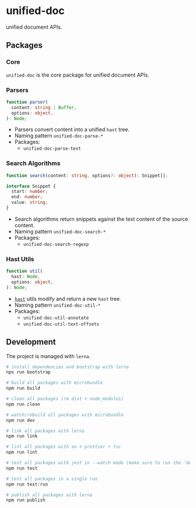 # unified-doc
unified document APIs.

## Packages
### Core
`unified-doc` is the core package for unified document APIs.

### Parsers
```ts
function parser(
  content: string | Buffer,
  options: object,
): Node;
```
- Parsers convert content into a unified `hast` tree.
- Naming pattern `unified-doc-parse-*`
- Packages:
  - `unified-doc-parse-text`

### Search Algorithms
```ts
function search(content: string, options?: object): Snippet[];

interface Snippet {
  start: number;
  end: number;
  value: string;
}
```
- Search algorithms return snippets against the text content of the source content.
- Naming pattern `unified-doc-search-*`
- Packages:
  - `unified-doc-search-regexp`

### Hast Utils
```ts
function util(
  hast: Node,
  options: object,
): Node;
```
- [`hast`][hast] utils modify and return a new `hast` tree.
- Naming pattern `unified-doc-util-*`
- Packages:
  - `unified-doc-util-annotate`
  - `unified-doc-util-text-offsets`

## Development
The project is managed with `lerna`.

```sh
# install dependencies and bootstrap with lerna
npx run bootstrap

# build all packages with microbundle
npm run build

# clean all packages (rm dist + node_modules)
npm run clean

# watch/rebuild all packages with microbundle
npm run dev

# link all packages with lerna
npm run link

# lint all packages with xo + prettier + tsc
npm run lint

# test all packages with jest in --watch mode (make sure to run the 'dev' script)
npm run test

# test all packages in a single run
npm run test:run

# publish all packages with lerna
npm run publish
```

<!-- Links -->
[hast]: https://github.com/syntax-tree/hast
